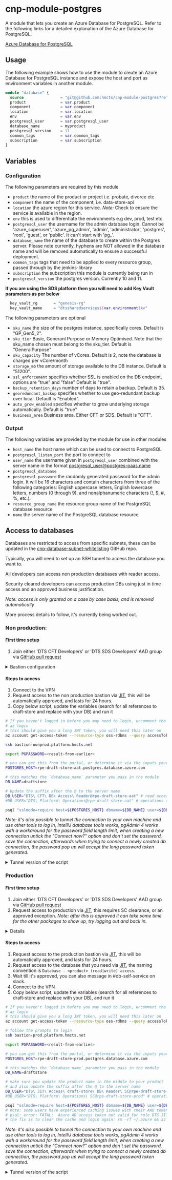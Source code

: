 # cnp-module-postgres

A module that lets you create an Azure Database for PostgreSQL.
Refer to the following links for a detailed explanation of the Azure Database for PostgreSQL.

[Azure Database for PostgreSQL](https://docs.microsoft.com/en-us/azure/postgresql/overview) <br />

## Usage

The following example shows how to use the module to create an Azure Database for PostgreSQL instance and expose the host and port as environment variables in another module.

```terraform
module "database" {
  source                = "git@github.com:hmcts/cnp-module-postgres?ref=postgresql_tf"
  product               = var.product
  component             = var.component
  location              = var.location
  env                   = var.env
  postgresql_user       = var.postgresql_user
  database_name         = myproduct
  postgresql_version    = 11
  common_tags           = var.common_tags
  subscription          = var.subscription
}
```

## Variables

### Configuration

The following parameters are required by this module

- `product` the name of the product or project i.e. probate, divorce etc
- `component` the name of the component, i.e. data-store-api
- `location` the azure region for this service. _Note:_ Check to ensure the service is available in the region.
- `env` this is used to differentiate the environments e.g dev, prod, test etc
- `postgresql_user` the username for the admin database login. Cannot be 'azure_superuser', 'azure_pg_admin', 'admin', 'administrator', 'postgres', 'root', 'guest', or 'public'. It can't start with 'pg_'.
- `database_name` the name of the database to create within the Postgres server.  Please note currently, hyphens are NOT allowed in the database name and will be removed automatically to ensure a successful deployment.
- `common_tags` tags that need to be applied to every resource group, passed through by the jenkins-library
- `subscription` the subscription this module is currently being run in
- `postgresql_version` the postgres version. Currently 10 and 11.

**If you are using the SDS platform then you will need to add Key Vault parameters as per below**
```terraform
  key_vault_rg       = "genesis-rg"
  key_vault_name     = "dtssharedservices${var.environment}kv"
```

The following parameters are optional

- `sku_name` the size of the postgres instance, specifically cores. Default is "GP_Gen5_2".
- `sku_tier` Basic, Generanl Purpose or Memory Optimised.  Note that the sku_name chosen must belong to the sku_tier. Default is "GeneralPurpose"
- `sku_capacity` The number of vCores. Default is 2, note the database is charged per vCore/month
- `storage_mb` the amount of storage available to the DB instance.  Default is "51200".
- `ssl_enforcement` specifies whether SSL is enabled on the DB endpoint, options are "true" and "false"  Default is "true".
- `backup_retention_days` number of days to retain a backup. Default is 35.
- `georedundant_backup` specifies whether to use geo-redundant backup over local. Default is "Enabled".
- `auto_grow_enabled` specifies whether to grow underlying storage automatically. Default is "true"
- `business_area` Business area. Either CFT or SDS. Default is "CFT".

### Output

The following variables are provided by the module for use in other modules

- `host_name` the host name which can be used to connect to PostgreSQL
- `postgresql_listen_port` the port to connect to
- `user_name` the username given in `postgresql_user` combined with the server name in the format postgresql_user@postgres-paas.name
- `postgresql_database`
- `postgresql_password` the randomly generated password for the admin login. It will be 16 characters and contain characters from three of the following categories: English uppercase letters, English lowercase letters, numbers (0 through 9), and nonalphanumeric characters (!, $, #, %, etc.).
- `resource_group_name` the resource group name of the PostgreSQL database resource
- `name` the server name of the PostgreSQL database resource


## Access to databases

Databases are restricted to access from specific subnets, these can be updated in the [cnp-database-subnet-whitelisting](https://github.com/hmcts/cnp-database-subnet-whitelisting)
GitHub repo.

Typically, you will need to set up an SSH tunnel to access the database you want to.

All developers can access non production databases with reader access.

Security cleared developers can access production DBs using just in time access and an approved business justification.

_Note: access is only granted on a case by case basis, and is removed automatically_

More process details to follow, it's currently being worked out.

### Non production:

#### First time setup

1. Join either  'DTS CFT Developers' or 'DTS SDS Developers'  AAD group via [GitHub pull request](https://github.com/hmcts/devops-azure-ad/blob/master/users/prod_users.yml)

<details>

<summary>Bastion configuration</summary>

Ensure you have Azure CLI version 2.22.1 or later installed

Run `az login`

Ensure ssh extension for the Azure CLI is installed: 'az extension add --name ssh'

Run `az ssh config --ip \*.platform.hmcts.net --file ~/.ssh/config`

</details>

#### Steps to access

1. Connect to the VPN
2. Request access to the non production bastion via [JIT](https://myaccess.microsoft.com/@HMCTS.NET#/access-packages/4894e58f-920e-404d-9db4-dc2ab8513794),
this will be automatically approved, and lasts for 24 hours.
3. Copy below script, update the variables (search for all references to draft-store and replace with your DB) and run it

```bash
# If you haven't logged in before you may need to login, uncomment the below line:
# az login
# this should give you a long JWT token, you will need this later on
az account get-access-token --resource-type oss-rdbms --query accessToken -o tsv

ssh bastion-nonprod.platform.hmcts.net

export PGPASSWORD=<result-from-earlier>

# you can get this from the portal, or determine it via the inputs your pass to this module in your code
POSTGRES_HOST=rpe-draft-store-aat.postgres.database.azure.com

# this matches the `database_name` parameter you pass in the module
DB_NAME=draftstore

# Update the suffix after the @ to the server name
DB_USER="DTS\ CFT\ DB\ Access\ Reader@rpe-draft-store-aat" # read access
#DB_USER="DTS\ Platform\ Operations@rpe-draft-store-aat" # operations team administrative access

psql "sslmode=require host=${POSTGRES_HOST} dbname=${DB_NAME} user=${DB_USER}"
```

_Note: it's also possible to tunnel the connection to your own machine and use other tools to log in, IntelliJ database tools works, pgAdmin 4 works with a workaround for the password field length limit, when creating a new connection untick the "Connect now?" option and don't set the password, save the connection, afterwards when trying to connect a newly created db connection, the password pop up will accept the long password token generated._

<details>

<summary>Tunnel version of the script</summary>

```shell
# you can get this from the portal, or determine it via the inputs your pass to this module in your code
POSTGRES_HOST=rpe-draft-store-aat.postgres.database.azure.com

ssh -N bastion-nonprod.platform.hmcts.net -L 5440:${POSTGRES_HOST}:5432
# expect no more output in this terminal you won't get an interactive prompt

# in a separate terminal run:
export PGPASSWORD=$(az account get-access-token --resource-type oss-rdbms --query accessToken -o tsv)
# this matches the `database_name` parameter you pass in the module
DB_NAME=draftstore

# Update the suffix after the @ to the server name
DB_USER="DTS\ CFT\ DB\ Access\ Reader@rpe-draft-store-aat" # read access
#DB_USER="DTS\ Platform\ Operations@rpe-draft-store-aat" # operations team administrative access

psql "sslmode=require host=localhost port=5440 dbname=${DB_NAME} user=${DB_USER}"
```

</details>

### Production

#### First time setup

1. Join either 'DTS CFT Developers' or 'DTS SDS Developers' AAD group via [GitHub pull request](https://github.com/hmcts/devops-azure-ad/blob/master/users/prod_users.yml)
2. Request access to production via [JIT](https://myaccess.microsoft.com/@HMCTS.NET#/access-packages/738a7496-7ad4-4004-8b05-0e98677f4a9f), this requires SC clearance, or an approved exception.
   _Note: after this is approved it can take some time for the other packages to show up, try logging out and back in._

<details>

Ensure you have Azure CLI version 2.22.1 or later installed

Run `az login`

Ensure ssh extension for the Azure CLI is installed: 'az extension add --name ssh'

Run `az ssh config --ip \*.platform.hmcts.net --file ~/.ssh/config`

</details>

#### Steps to access
1. Request access to the production bastion via [JIT](https://myaccess.microsoft.com/@HMCTS.NET#/access-packages/258764fb-d85d-415b-b0de-e1005ef6e06c), this will be automatically approved, and lasts for 24 hours.
2. Request access to the database that you need via [JIT](https://myaccess.microsoft.com/@CJSCommonPlatform.onmicrosoft.com#/access-packages),
   the naming convention is `Database - <product> (read|write) access`.
3. Wait till it's approved, you can also message in #db-self-service on slack.
4. Connect to the VPN
5. Copy below script, update the variables (search for all references to draft-store and replace with your DB), and run it

```bash
# If you haven't logged in before you may need to login, uncomment the below line:
# az login
# this should give you a long JWT token, you will need this later on
az account get-access-token --resource-type oss-rdbms --query accessToken -o tsv

# follow the prompts to login
ssh bastion-prod.platform.hmcts.net

export PGPASSWORD=<result-from-earlier>

# you can get this from the portal, or determine it via the inputs your pass to this module in your code
POSTGRES_HOST=rpe-draft-store-prod.postgres.database.azure.com

# this matches the `database_name` parameter you pass in the module
DB_NAME=draftstore

# make sure you update the product name in the middle to your product
# and also update the suffix after the @ to the server name
DB_USER="DTS\ JIT\ Access\ draft-store\ DB\ Reader\ SC@rpe-draft-store-prod" # read access
#DB_USER="DTS\ Platform\ Operations\ SC@rpe-draft-store-prod" # operations team administrative access

psql "sslmode=require host=${POSTGRES_HOST} dbname=${DB_NAME} user=${DB_USER}"
# note: some users have experienced caching issues with their AAD token:
# psql: error: FATAL:  Azure AD access token not valid for role DTS JIT Access send-letter DB Reader SC (does not contain group ID c9e865ee-bc88-40d9-a5c1-23831f0ce255)
# the fix is to clear the cache and login again: rm -rf ~/.azure && az login
```

_Note: it's also possible to tunnel the connection to your own machine and use other tools to log in, IntelliJ database tools works, pgAdmin 4 works with a workaround for the password field length limit, when creating a new connection untick the "Connect now?" option and don't set the password, save the connection, afterwards when trying to connect a newly created db connection, the password pop up will accept the long password token generated._

<details>

<summary>Tunnel version of the script</summary>

```shell
# you can get this from the portal, or determine it via the inputs your pass to this module in your code
POSTGRES_HOST=rpe-draft-store-prod.postgres.database.azure.com

ssh bastion-prod.platform.hmcts.net -L 5440:${POSTGRES_HOST}:5432
# expect no more output in this terminal you won't get an interactive prompt

# in a separate terminal run:
export PGPASSWORD=$(az account get-access-token --resource-type oss-rdbms --query accessToken -o tsv)

# this matches the `database_name` parameter you pass in the module
DB_NAME=draftstore

# make sure you update the product name in the middle to your product
# and also update the suffix after the @ to the server name
DB_USER="DTS\ JIT\ Access\ draft-store\ DB\ Reader\ SC@rpe-draft-store-prod" # read access
#DB_USER="DTS\ Platform\ Operations\ SC@rpe-draft-store-prod" # operations team administrative access

psql "sslmode=require host=localhost port=5440 dbname=${DB_NAME} user=${DB_USER}"
```

</details>
